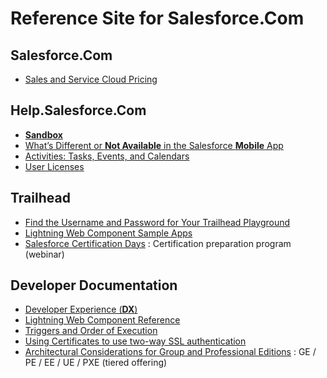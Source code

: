 # Reference Site for Salesforce.Com    

## Salesforce.Com  

- [Sales and Service Cloud Pricing](https://www.salesforce.com/editions-pricing/sales-and-service-cloud/) 

## Help.Salesforce.Com  

- [**Sandbox**](https://help.salesforce.com/articleView?id=create_test_instance.htm&type=5)  
- [What’s Different or **Not Available** in the Salesforce **Mobile** App](https://help.salesforce.com/articleView?id=limits_mobile_sf1_parent.htm&type=5)
- [Activities: Tasks, Events, and Calendars](https://help.salesforce.com/articleView?id=activities.htm&type=0)  
- [User Licenses](https://help.salesforce.com/articleView?id=sf.users_understanding_license_types.htm&type=5)  

## Trailhead

- [Find the Username and Password for Your Trailhead Playground](https://trailhead.salesforce.com/help?article=Find-the-username-and-password-for-your-Trailhead-Playground)  
- [Lightning Web Component Sample Apps](https://trailhead.salesforce.com/sample-gallery)  
- [Salesforce Certification Days](https://trailhead.salesforce.com/credentials/cert-days) : Certification preparation program (webinar)   

## Developer Documentation  

- [Developer Experience (**DX**)](https://developer.salesforce.com/developer-centers/developer-experience/)  
- [Lightning Web Component Reference](https://developer.salesforce.com/docs/component-library/overview/components)  
- [Triggers and Order of Execution](https://developer.salesforce.com/docs/atlas.en-us.apexcode.meta/apexcode/apex_triggers_order_of_execution.htm)  
- [Using Certificates to use two-way SSL authentication](https://developer.salesforce.com/docs/atlas.en-us.apexcode.meta/apexcode/apex_callouts_client_certs.htm)
- [Architectural Considerations for Group and Professional Editions](https://developer.salesforce.com/docs/atlas.en-us.216.0.packagingGuide.meta/packagingGuide/dev_packages_for_pe_ge.htm) : GE / PE / EE / UE / PXE (tiered offering)  




